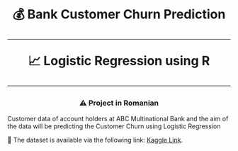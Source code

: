 <h1 align="center">
     💰 Bank Customer Churn Prediction
      <br />
      <hr />
     📈 Logistic Regression using R
      <br />
      <hr />
</h1>
<h3 align="center">⚠️ Project in Romanian</h3>

<p>Customer data of account holders at ABC Multinational Bank and the aim of the data will be predicting the Customer Churn using Logistic Regression</p>
<p>📍 The dataset is available via the following link: <a href="https://www.kaggle.com/datasets/paultimothymooney/coronavirus-covid19-mortality-rate-by-country">Kaggle Link</a>.

